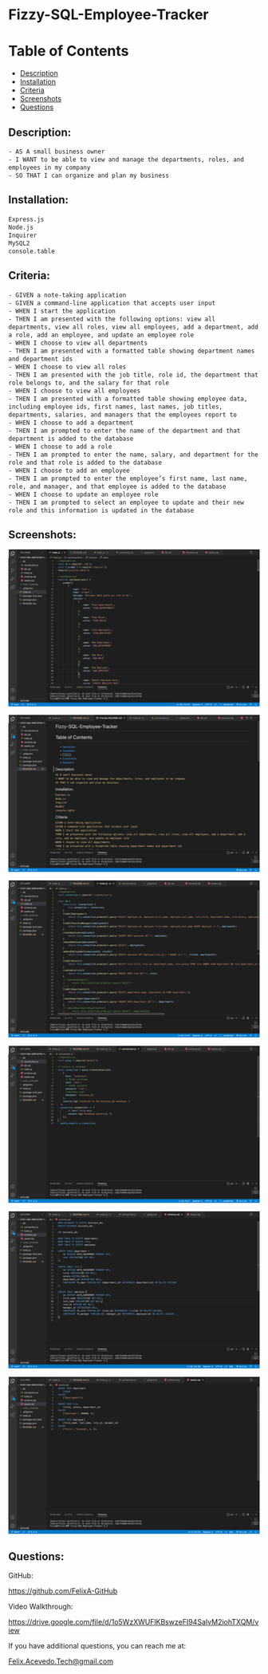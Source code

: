 # Fizzy-SQL-Employee-Tracker

# Table of Contents
* [Description](#description)
* [Installation](#installation)
* [Criteria](#criteria)
* [Screenshots](#screenshots)
* [Questions](#questions)

## Description:
```
- AS A small business owner
- I WANT to be able to view and manage the departments, roles, and employees in my company
- SO THAT I can organize and plan my business
```

## Installation:
```
Express.js 
Node.js 
Inquirer 
MySQL2 
console.table 
```

## Criteria:
```
- GIVEN a note-taking application
- GIVEN a command-line application that accepts user input
- WHEN I start the application
- THEN I am presented with the following options: view all departments, view all roles, view all employees, add a department, add a role, add an employee, and update an employee role
- WHEN I choose to view all departments
- THEN I am presented with a formatted table showing department names and department ids
- WHEN I choose to view all roles
- THEN I am presented with the job title, role id, the department that role belongs to, and the salary for that role
- WHEN I choose to view all employees
- THEN I am presented with a formatted table showing employee data, including employee ids, first names, last names, job titles, departments, salaries, and managers that the employees report to
- WHEN I choose to add a department
- THEN I am prompted to enter the name of the department and that department is added to the database
- WHEN I choose to add a role
- THEN I am prompted to enter the name, salary, and department for the role and that role is added to the database
- WHEN I choose to add an employee
- THEN I am prompted to enter the employee’s first name, last name, role, and manager, and that employee is added to the database
- WHEN I choose to update an employee role
- THEN I am prompted to select an employee to update and their new role and this information is updated in the database
```


## Screenshots:
![index Screenshot](./assets/img/index.png)

![readme Screenshot](./assets/img/readme.png)

![dbindex Screenshot](./assets/img/dbindex.png)

![dbconnection Screenshot](./assets/img/dbconnection.png)

![dbschemasql Screenshot](./assets/img/dbschemasql.png)

![dbseedssql Screenshot](./assets/img/sbseedssql.png)

## Questions:

GitHub:

https://github.com/FelixA-GitHub

Video Walkthrough:

https://drive.google.com/file/d/1o5WzXWUFlKBswzeFI94SaIvM2iohTXQM/view

If you have additional questions, you can reach me at:

Felix.Acevedo.Tech@gmail.com